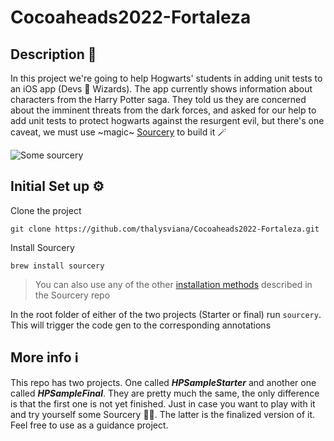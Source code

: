 # Cocoaheads2022-Fortaleza

## Description 🧐
In this project we're going to help Hogwarts' students in adding unit tests to an iOS app (Devs 🤝 Wizards). The app currently shows information about characters from the Harry Potter saga. They told us they are concerned about the imminent threats from the dark forces, and asked for our help to add unit tests to protect hogwarts against the resurgent evil, but there's one caveat, we must use ~magic~ [Sourcery](https://github.com/krzysztofzablocki/Sourcery) to build it 🪄

![Some sourcery](https://media.giphy.com/media/BJmTtZL4hova8/giphy.gif)

## Initial Set up ⚙️

Clone the project
```
git clone https://github.com/thalysviana/Cocoaheads2022-Fortaleza.git
```

Install Sourcery

```
brew install sourcery
```
> You can also use any of the other [installation methods](https://github.com/krzysztofzablocki/Sourcery#installation) described in the Sourcery repo

In the root folder of either of the two projects (Starter or final) run ```sourcery```. This will trigger the code gen to the corresponding annotations

## More info ℹ
This repo has two projects. One called **_HPSampleStarter_** and another one called **_HPSampleFinal_**. They are pretty much the same, the only difference is that
the first one is not yet finished. Just in case you want to play with it and try yourself some Sourcery 🧙‍♂️. The latter is the finalized version of it. Feel free
to use as a guidance project.

